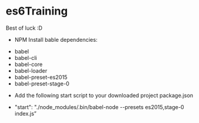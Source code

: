 # es6Training
Best of luck :D
- NPM Install bable dependencies:
* babel
* babel-cli
* babel-core
* babel-loader
* babel-preset-es2015
* babel-preset-stage-0

- Add the following start script to your downloaded project package.json
* "start": "./node_modules/.bin/babel-node --presets es2015,stage-0 index.js”
